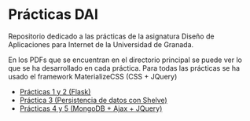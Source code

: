# Prácticas DAI
Repositorio dedicado a las prácticas de la asignatura Diseño de Aplicaciones para Internet de la Universidad de Granada.

En los PDFs que se encuentran en el directorio principal se puede ver lo que se ha desarrollado en cada práctica.
Para todas las prácticas se ha usado el framework MaterializeCSS (CSS + JQuery)

- [Prácticas 1 y 2 (Flask)](https://github.com/ajpelaez/DAI/tree/master/practica1-2)
- [Práctica 3 (Persistencia de datos con Shelve)](https://github.com/ajpelaez/DAI/tree/master/practica3)
- [Prácticas 4 y 5 (MongoDB + Ajax + JQuery)](https://github.com/ajpelaez/DAI/tree/master/practica4-5)



